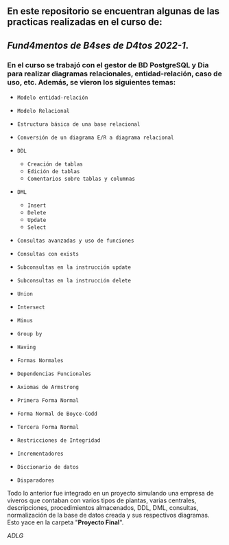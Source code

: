 En este repositorio se encuentran algunas de las practicas realizadas en el curso de:
-
## ***Fund4mentos de B4ses de D4tos 2022-1***.

### En el curso se trabajó con el gestor de BD PostgreSQL y Dia para realizar diagramas relacionales, entidad-relación, caso de uso, etc. Además, se vieron los siguientes temas:

- `Modelo entidad-relación`
- `Modelo Relacional`
- `Estructura básica de una base relacional`
- `Conversión de un diagrama E/R a diagrama relacional`

- `DDL`
	- `Creación de tablas`
	- `Edición de tablas`
	- `Comentarios sobre tablas y columnas`
- `DML`
	- `Insert`
	- `Delete`
	- `Update`
	- `Select`

- `Consultas avanzadas y uso de funciones`
- `Consultas con exists`
- `Subconsultas en la instrucción update`
- `Subconsultas en la instrucción delete`
- `Union`
- `Intersect`
- `Minus`
- `Group by`
- `Having`

- `Formas Normales`
- `Dependencias Funcionales`
- `Axiomas de Armstrong`
- `Primera Forma Normal`
- `Forma Normal de Boyce-Codd`
- `Tercera Forma Normal`

- `Restricciones de Integridad`
- `Incrementadores`
- `Diccionario de datos`
- `Disparadores`

Todo lo anterior fue integrado en un proyecto simulando una empresa de viveros que contaban con varios tipos de plantas, varias centrales, descripciones, procedimientos almacenados, DDL, DML, consultas, normalización de la base de datos creada y sus respectivos diagramas. Esto yace en la carpeta "**Proyecto Final**".

*ADLG*